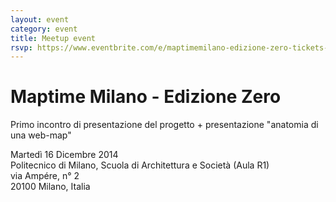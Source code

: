 ```yaml
---
layout: event
category: event
title: Meetup event
rsvp: https://www.eventbrite.com/e/maptimemilano-edizione-zero-tickets-14754941427
---
```


# Maptime Milano - Edizione Zero  

Primo incontro di presentazione del progetto + presentazione "anatomia di una web-map"  

Martedì 16 Dicembre 2014  
Politecnico di Milano, Scuola di Architettura e Società (Aula R1)  
via Ampére, n° 2  
20100 Milano, Italia
